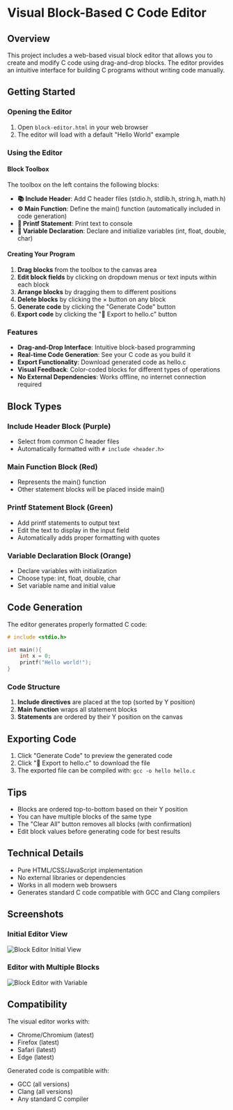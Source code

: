 # Visual Block-Based C Code Editor

## Overview

This project includes a web-based visual block editor that allows you to create and modify C code using drag-and-drop blocks. The editor provides an intuitive interface for building C programs without writing code manually.

## Getting Started

### Opening the Editor

1. Open `block-editor.html` in your web browser
2. The editor will load with a default "Hello World" example

### Using the Editor

#### Block Toolbox

The toolbox on the left contains the following blocks:

- **📚 Include Header**: Add C header files (stdio.h, stdlib.h, string.h, math.h)
- **⚙️ Main Function**: Define the main() function (automatically included in code generation)
- **📝 Printf Statement**: Print text to console
- **🔢 Variable Declaration**: Declare and initialize variables (int, float, double, char)

#### Creating Your Program

1. **Drag blocks** from the toolbox to the canvas area
2. **Edit block fields** by clicking on dropdown menus or text inputs within each block
3. **Arrange blocks** by dragging them to different positions
4. **Delete blocks** by clicking the × button on any block
5. **Generate code** by clicking the "Generate Code" button
6. **Export code** by clicking the "💾 Export to hello.c" button

### Features

- **Drag-and-Drop Interface**: Intuitive block-based programming
- **Real-time Code Generation**: See your C code as you build it
- **Export Functionality**: Download generated code as hello.c
- **Visual Feedback**: Color-coded blocks for different types of operations
- **No External Dependencies**: Works offline, no internet connection required

## Block Types

### Include Header Block (Purple)
- Select from common C header files
- Automatically formatted with `# include <header.h>`

### Main Function Block (Red)
- Represents the main() function
- Other statement blocks will be placed inside main()

### Printf Statement Block (Green)
- Add printf statements to output text
- Edit the text to display in the input field
- Automatically adds proper formatting with quotes

### Variable Declaration Block (Orange)
- Declare variables with initialization
- Choose type: int, float, double, char
- Set variable name and initial value

## Code Generation

The editor generates properly formatted C code:

```c
# include <stdio.h>

int main(){
    int x = 0;
    printf("Hello world!");
}
```

### Code Structure

1. **Include directives** are placed at the top (sorted by Y position)
2. **Main function** wraps all statement blocks
3. **Statements** are ordered by their Y position on the canvas

## Exporting Code

1. Click "Generate Code" to preview the generated code
2. Click "💾 Export to hello.c" to download the file
3. The exported file can be compiled with: `gcc -o hello hello.c`

## Tips

- Blocks are ordered top-to-bottom based on their Y position
- You can have multiple blocks of the same type
- The "Clear All" button removes all blocks (with confirmation)
- Edit block values before generating code for best results

## Technical Details

- Pure HTML/CSS/JavaScript implementation
- No external libraries or dependencies
- Works in all modern web browsers
- Generates standard C code compatible with GCC and Clang compilers

## Screenshots

### Initial Editor View
![Block Editor Initial View](https://github.com/user-attachments/assets/f6f16993-14f7-4bc7-842a-4385d3a295e9)

### Editor with Multiple Blocks
![Block Editor with Variable](https://github.com/user-attachments/assets/73ccd1b3-c77c-489c-8259-b485b20d58b3)

## Compatibility

The visual editor works with:
- Chrome/Chromium (latest)
- Firefox (latest)
- Safari (latest)
- Edge (latest)

Generated code is compatible with:
- GCC (all versions)
- Clang (all versions)
- Any standard C compiler
